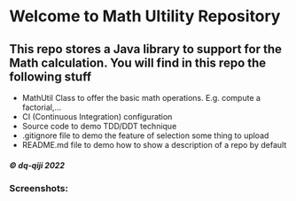 # Welcome to Math Ultility Repository

## This repo stores a Java library to support for the Math calculation. You will find in this repo the following stuff

* MathUtil Class to offer the basic math operations. E.g. compute a factorial,...
* CI (Continuous Integration) configuration
* Source code to demo TDD/DDT technique
* .gitignore file to demo the feature of selection some thing to upload
* README.md file to demo how to show a description of a repo by default

##### © dq-qiji 2022

### Screenshots: 